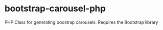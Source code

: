 # bootstrap-carousel-php
PHP Class for generating boostrap carousels. Requires the Bootstrap library
